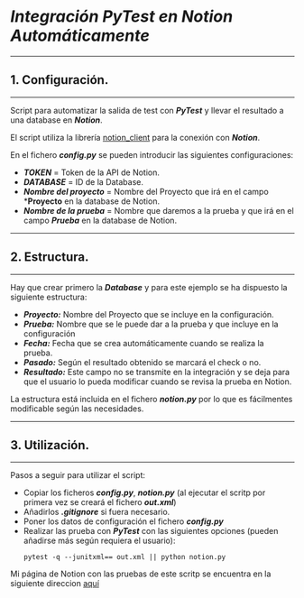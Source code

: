 # ***Integración PyTest en Notion Automáticamente***

---
## 1. Configuración.
---

Script para automatizar la salida de test con ***PyTest*** y llevar el resultado a una database en ***Notion***.

[notion-client]:https://pypi.org/project/notion-client/
El script utiliza la librería [notion_client][notion-client] para la conexión con ***Notion***.

En el fichero ***config.py*** se pueden introducir las siguientes configuraciones:

- ***TOKEN*** = Token de la API de Notion.
- ***DATABASE*** = ID de la Database.
- ***Nombre del proyecto*** = Nombre del Proyecto que irá en el campo ***Proyecto** en la database de Notion.
- ***Nombre de la prueba*** = Nombre que daremos a la prueba y que irá en el campo ***Prueba*** en la database de Notion.

---
## 2. Estructura. 
---

Hay que crear primero la ***Database*** y para este ejemplo se ha dispuesto la siguiente estructura:
- ***Proyecto:*** Nombre del Proyecto que se incluye en la configuración.
- ***Prueba:*** Nombre que se le puede dar a la prueba y que incluye en la configuración
- ***Fecha:*** Fecha que se crea automáticamente cuando se realiza la prueba.
- ***Pasado:*** Según el resultado obtenido se marcará el check o no.
- ***Resultado:*** Este campo no se transmite en la integración y se deja para que el usuario lo pueda modificar cuando se revisa la prueba en Notion.

La estructura está incluida en el fichero ***notion.py*** por lo que es fácilmentes modificable según las necesidades.

---
## 3. Utilización. 
---

Pasos a seguir para utilizar el script:
- Copiar los ficheros ***config.py***, ***notion.py*** (al ejecutar el scritp por primera vez se creará el fichero ***out.xml***)
- Añadirlos ***.gitignore*** si fuera necesario.
- Poner los datos de configuración el fichero ***config.py*** 
- Realizar las prueba con ***PyTest*** con las siguientes opciones (pueden añadirse más según requiera el usuario):
   ```
   pytest -q --junitxml== out.xml || python notion.py
   ```

[url]:https://debonair-owl-43c.notion.site/PyTest-9b4a37c58c2c45f6b3b232deb2869d5e
Mi página de Notion con las pruebas de este scritp se encuentra en la siguiente direccion [aquí][url]

